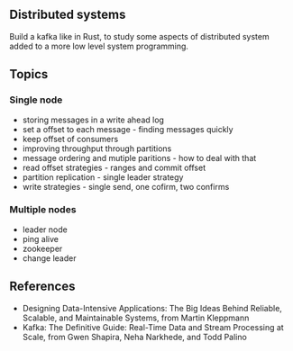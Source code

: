 ## Distributed systems

Build a kafka like in Rust, to study some aspects of distributed system added to a more low level system programming.

## Topics

### Single node

 - storing messages in a write ahead log
 - set a offset to each message - finding messages quickly
 - keep offset of consumers
 - improving throughput through partitions
 - message ordering and mutiple paritions - how to deal with that
 - read offset strategies - ranges and commit offset
 - partition replication - single leader strategy
 - write strategies - single send, one cofirm, two confirms

### Multiple nodes

 - leader node
 - ping alive
 - zookeeper
 - change leader

 ## References

  - Designing Data-Intensive Applications: The Big Ideas Behind Reliable, Scalable, and Maintainable Systems, from Martin Kleppmann
  - Kafka: The Definitive Guide: Real-Time Data and Stream Processing at Scale, from Gwen Shapira, Neha Narkhede, and Todd Palino